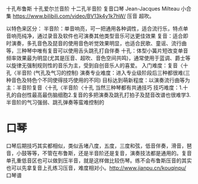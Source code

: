 
十孔布鲁斯
十孔爱尔兰音阶
十二孔半音阶
复音口琴
Jean-Jacques Milteau 小合集
https://www.bilibili.com/video/BV13k4y1k7hW/
压音 超吹。

以特色来区分：
半音阶：单音响亮，可一把通用各种调性，适合流行乐，特点单音响亮纯净，通过录音及软件也可演奏其他类型音乐可达更佳效果
复音：适合即时演奏，多孔音色及琵音的使用音色听觉效果明显，也适合民歌、童谣、流行曲等，三种琴中唯有复音可以使用舌头跳孔打自伴奏
十孔：体型小簧片短改变单音频率效果最为明显(尤其是压音、​超​吹、音色空间共鸣)，通常使用于蓝调、爵士等以旋律无强制规则性的音乐为主，受到自创音乐人的喜爱。
入门难度：复音〈十孔〈半音阶 (气孔及气习的控制)
演奏专业难度：进入专业级阶段后三种都很难(三种音色及特色个不同使得技巧使用的不同)
目标达到萌新程度：以演奏流行曲等为主：半音阶复音〈十孔〈半音阶〈十孔 
当然三种琴都有共通技巧
技巧难度：1.十孔的自创性最高最伤脑细胞2.复音的多把演奏及跳孔打拍子及琵音改谱也很难学3.半音阶的气习强弱、跳孔弹奏等蛮难控制的​
# 口琴

口琴后期技巧其实都相似，类似舌堵八度，五度，三度和弦，​低​音伴奏，滑音，琶音，小鼓等等，不管在布鲁斯，还是半音阶还是复音，演奏技法都是通用的。复音单孔重低音区也可以做到压半音，就是这样做比较伤琴。练不会布鲁斯压音的其实也可以先拿复音上孔练习压音，难度相对小。​
http://www.jianpu.cn/kouqinpu/
口琴谱





